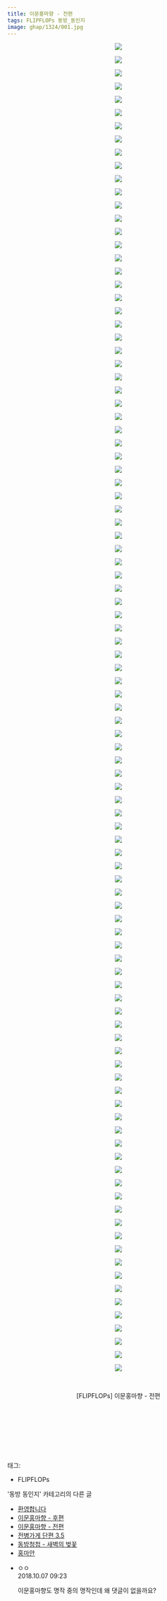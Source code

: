 ```yaml
---
title: 이문홍마향 - 전편
tags: FLIPFLOPs 동방_동인지
image: ghap/1324/001.jpg
---
```

<div class="article">
<p style="text-align: center; clear: none; float: none;"><img src="{{ site.nasurl }}/ghap/1324/001.jpg"/></p>
<p style="text-align: center; clear: none; float: none;"><img src="{{ site.nasurl }}/ghap/1324/002.jpg"/></p>
<p style="text-align: center; clear: none; float: none;"><img src="{{ site.nasurl }}/ghap/1324/003.jpg"/></p>
<p style="text-align: center; clear: none; float: none;"><img src="{{ site.nasurl }}/ghap/1324/004.jpg"/></p>
<p style="text-align: center; clear: none; float: none;"><img src="{{ site.nasurl }}/ghap/1324/005.jpg"/></p>
<p style="text-align: center; clear: none; float: none;"><img src="{{ site.nasurl }}/ghap/1324/006.jpg"/></p>
<p style="text-align: center; clear: none; float: none;"><img src="{{ site.nasurl }}/ghap/1324/007.jpg"/></p>
<p style="text-align: center; clear: none; float: none;"><img src="{{ site.nasurl }}/ghap/1324/008.jpg"/></p>
<p style="text-align: center; clear: none; float: none;"><img src="{{ site.nasurl }}/ghap/1324/009.jpg"/></p>
<p style="text-align: center; clear: none; float: none;"><img src="{{ site.nasurl }}/ghap/1324/010.jpg"/></p>
<p style="text-align: center; clear: none; float: none;"><img src="{{ site.nasurl }}/ghap/1324/011.jpg"/></p>
<p style="text-align: center; clear: none; float: none;"><img src="{{ site.nasurl }}/ghap/1324/012.jpg"/></p>
<p style="text-align: center; clear: none; float: none;"><img src="{{ site.nasurl }}/ghap/1324/013.jpg"/></p>
<p style="text-align: center; clear: none; float: none;"><img src="{{ site.nasurl }}/ghap/1324/014.jpg"/></p>
<p style="text-align: center; clear: none; float: none;"><img src="{{ site.nasurl }}/ghap/1324/015.jpg"/></p>
<p style="text-align: center; clear: none; float: none;"><img src="{{ site.nasurl }}/ghap/1324/016.jpg"/></p>
<p style="text-align: center; clear: none; float: none;"><img src="{{ site.nasurl }}/ghap/1324/017.jpg"/></p>
<p style="text-align: center; clear: none; float: none;"><img src="{{ site.nasurl }}/ghap/1324/018.jpg"/></p>
<p style="text-align: center; clear: none; float: none;"><img src="{{ site.nasurl }}/ghap/1324/019.jpg"/></p>
<p style="text-align: center; clear: none; float: none;"><img src="{{ site.nasurl }}/ghap/1324/020.jpg"/></p>
<p style="text-align: center; clear: none; float: none;"><img src="{{ site.nasurl }}/ghap/1324/021.jpg"/></p>
<p style="text-align: center; clear: none; float: none;"><img src="{{ site.nasurl }}/ghap/1324/022.jpg"/></p>
<p style="text-align: center; clear: none; float: none;"><img src="{{ site.nasurl }}/ghap/1324/023.jpg"/></p>
<p style="text-align: center; clear: none; float: none;"><img src="{{ site.nasurl }}/ghap/1324/024.jpg"/></p>
<p style="text-align: center; clear: none; float: none;"><img src="{{ site.nasurl }}/ghap/1324/025.jpg"/></p>
<p style="text-align: center; clear: none; float: none;"><img src="{{ site.nasurl }}/ghap/1324/026.jpg"/></p>
<p style="text-align: center; clear: none; float: none;"><img src="{{ site.nasurl }}/ghap/1324/027.jpg"/></p>
<p style="text-align: center; clear: none; float: none;"><img src="{{ site.nasurl }}/ghap/1324/028.jpg"/></p>
<p style="text-align: center; clear: none; float: none;"><img src="{{ site.nasurl }}/ghap/1324/029.jpg"/></p>
<p style="text-align: center; clear: none; float: none;"><img src="{{ site.nasurl }}/ghap/1324/030.jpg"/></p>
<p style="text-align: center; clear: none; float: none;"><img src="{{ site.nasurl }}/ghap/1324/031.jpg"/></p>
<p style="text-align: center; clear: none; float: none;"><img src="{{ site.nasurl }}/ghap/1324/032.jpg"/></p>
<p style="text-align: center; clear: none; float: none;"><img src="{{ site.nasurl }}/ghap/1324/033.jpg"/></p>
<p style="text-align: center; clear: none; float: none;"><img src="{{ site.nasurl }}/ghap/1324/034.jpg"/></p>
<p style="text-align: center; clear: none; float: none;"><img src="{{ site.nasurl }}/ghap/1324/035.jpg"/></p>
<p style="text-align: center; clear: none; float: none;"><img src="{{ site.nasurl }}/ghap/1324/036.jpg"/></p>
<p style="text-align: center; clear: none; float: none;"><img src="{{ site.nasurl }}/ghap/1324/037.jpg"/></p>
<p style="text-align: center; clear: none; float: none;"><img src="{{ site.nasurl }}/ghap/1324/038.jpg"/></p>
<p style="text-align: center; clear: none; float: none;"><img src="{{ site.nasurl }}/ghap/1324/039.jpg"/></p>
<p style="text-align: center; clear: none; float: none;"><img src="{{ site.nasurl }}/ghap/1324/040.jpg"/></p>
<p style="text-align: center; clear: none; float: none;"><img src="{{ site.nasurl }}/ghap/1324/041.jpg"/></p>
<p style="text-align: center; clear: none; float: none;"><img src="{{ site.nasurl }}/ghap/1324/042.jpg"/></p>
<p style="text-align: center; clear: none; float: none;"><img src="{{ site.nasurl }}/ghap/1324/043.jpg"/></p>
<p style="text-align: center; clear: none; float: none;"><img src="{{ site.nasurl }}/ghap/1324/044.jpg"/></p>
<p style="text-align: center; clear: none; float: none;"><img src="{{ site.nasurl }}/ghap/1324/045.jpg"/></p>
<p style="text-align: center; clear: none; float: none;"><img src="{{ site.nasurl }}/ghap/1324/046.jpg"/></p>
<p style="text-align: center; clear: none; float: none;"><img src="{{ site.nasurl }}/ghap/1324/047.jpg"/></p>
<p style="text-align: center; clear: none; float: none;"><img src="{{ site.nasurl }}/ghap/1324/048.jpg"/></p>
<p style="text-align: center; clear: none; float: none;"><img src="{{ site.nasurl }}/ghap/1324/049.jpg"/></p>
<p style="text-align: center; clear: none; float: none;"><img src="{{ site.nasurl }}/ghap/1324/050.jpg"/></p>
<p style="text-align: center; clear: none; float: none;"><img src="{{ site.nasurl }}/ghap/1324/051.jpg"/></p>
<p style="text-align: center; clear: none; float: none;"><img src="{{ site.nasurl }}/ghap/1324/052.jpg"/></p>
<p style="text-align: center; clear: none; float: none;"><img src="{{ site.nasurl }}/ghap/1324/053.jpg"/></p>
<p style="text-align: center; clear: none; float: none;"><img src="{{ site.nasurl }}/ghap/1324/054.jpg"/></p>
<p style="text-align: center; clear: none; float: none;"><img src="{{ site.nasurl }}/ghap/1324/055.jpg"/></p>
<p style="text-align: center; clear: none; float: none;"><img src="{{ site.nasurl }}/ghap/1324/056.jpg"/></p>
<p style="text-align: center; clear: none; float: none;"><img src="{{ site.nasurl }}/ghap/1324/057.jpg"/></p>
<p style="text-align: center; clear: none; float: none;"><img src="{{ site.nasurl }}/ghap/1324/058.jpg"/></p>
<p style="text-align: center; clear: none; float: none;"><img src="{{ site.nasurl }}/ghap/1324/059.jpg"/></p>
<p style="text-align: center; clear: none; float: none;"><img src="{{ site.nasurl }}/ghap/1324/060.jpg"/></p>
<p style="text-align: center; clear: none; float: none;"><img src="{{ site.nasurl }}/ghap/1324/061.jpg"/></p>
<p style="text-align: center; clear: none; float: none;"><img src="{{ site.nasurl }}/ghap/1324/062.jpg"/></p>
<p style="text-align: center; clear: none; float: none;"><img src="{{ site.nasurl }}/ghap/1324/063.jpg"/></p>
<p style="text-align: center; clear: none; float: none;"><img src="{{ site.nasurl }}/ghap/1324/064.jpg"/></p>
<p style="text-align: center; clear: none; float: none;"><img src="{{ site.nasurl }}/ghap/1324/065.jpg"/></p>
<p style="text-align: center; clear: none; float: none;"><img src="{{ site.nasurl }}/ghap/1324/066.jpg"/></p>
<p style="text-align: center; clear: none; float: none;"><img src="{{ site.nasurl }}/ghap/1324/067.jpg"/></p>
<p style="text-align: center; clear: none; float: none;"><img src="{{ site.nasurl }}/ghap/1324/068.jpg"/></p>
<p style="text-align: center; clear: none; float: none;"><img src="{{ site.nasurl }}/ghap/1324/069.jpg"/></p>
<p style="text-align: center; clear: none; float: none;"><img src="{{ site.nasurl }}/ghap/1324/070.jpg"/></p>
<p style="text-align: center; clear: none; float: none;"><img src="{{ site.nasurl }}/ghap/1324/071.jpg"/></p>
<p style="text-align: center; clear: none; float: none;"><img src="{{ site.nasurl }}/ghap/1324/072.jpg"/></p>
<p style="text-align: center; clear: none; float: none;"><img src="{{ site.nasurl }}/ghap/1324/073.jpg"/></p>
<p style="text-align: center; clear: none; float: none;"><img src="{{ site.nasurl }}/ghap/1324/074.jpg"/></p>
<p style="text-align: center; clear: none; float: none;"><img src="{{ site.nasurl }}/ghap/1324/075.jpg"/></p>
<p style="text-align: center; clear: none; float: none;"><img src="{{ site.nasurl }}/ghap/1324/076.jpg"/></p>
<p style="text-align: center; clear: none; float: none;"><img src="{{ site.nasurl }}/ghap/1324/077.jpg"/></p>
<p style="text-align: center; clear: none; float: none;"><img src="{{ site.nasurl }}/ghap/1324/078.jpg"/></p>
<p style="text-align: center; clear: none; float: none;"><img src="{{ site.nasurl }}/ghap/1324/079.jpg"/></p>
<p style="text-align: center; clear: none; float: none;"><img src="{{ site.nasurl }}/ghap/1324/080.jpg"/></p>
<p style="text-align: center; clear: none; float: none;"><img src="{{ site.nasurl }}/ghap/1324/081.jpg"/></p>
<p style="text-align: center; clear: none; float: none;"><img src="{{ site.nasurl }}/ghap/1324/082.jpg"/></p>
<p style="text-align: center; clear: none; float: none;"><img src="{{ site.nasurl }}/ghap/1324/083.jpg"/></p>
<p style="text-align: center; clear: none; float: none;"><img src="{{ site.nasurl }}/ghap/1324/084.jpg"/></p>
<p style="text-align: center; clear: none; float: none;"><img src="{{ site.nasurl }}/ghap/1324/085.jpg"/></p>
<p style="text-align: center; clear: none; float: none;"><img src="{{ site.nasurl }}/ghap/1324/086.jpg"/></p>
<p style="text-align: center; clear: none; float: none;"><img src="{{ site.nasurl }}/ghap/1324/087.jpg"/></p>
<p style="text-align: center; clear: none; float: none;"><img src="{{ site.nasurl }}/ghap/1324/088.jpg"/></p>
<p style="text-align: center; clear: none; float: none;"><img src="{{ site.nasurl }}/ghap/1324/089.jpg"/></p>
<p style="text-align: center; clear: none; float: none;"><img src="{{ site.nasurl }}/ghap/1324/090.jpg"/></p>
<p style="text-align: center; clear: none; float: none;"><img src="{{ site.nasurl }}/ghap/1324/091.jpg"/></p>
<p style="text-align: center; clear: none; float: none;"><img src="{{ site.nasurl }}/ghap/1324/092.jpg"/></p>
<p style="text-align: center; clear: none; float: none;"><img src="{{ site.nasurl }}/ghap/1324/093.jpg"/></p>
<p style="text-align: center; clear: none; float: none;"><img src="{{ site.nasurl }}/ghap/1324/094.jpg"/></p>
<p style="text-align: center; clear: none; float: none;"><img src="{{ site.nasurl }}/ghap/1324/095.jpg"/></p>
<p style="text-align: center; clear: none; float: none;"><img src="{{ site.nasurl }}/ghap/1324/096.jpg"/></p>
<p style="text-align: center; clear: none; float: none;"><img src="{{ site.nasurl }}/ghap/1324/097.jpg"/></p>
<p style="text-align: center; clear: none; float: none;"><img src="{{ site.nasurl }}/ghap/1324/098.jpg"/></p>
<p style="text-align: center; clear: none; float: none;"><img src="{{ site.nasurl }}/ghap/1324/099.jpg"/></p>
<p style="text-align: center; clear: none; float: none;"><img src="{{ site.nasurl }}/ghap/1324/100.jpg"/></p>
<p style="text-align: center; clear: none; float: none;"><img src="{{ site.nasurl }}/ghap/1324/101.jpg"/></p>
<p style="text-align: center; clear: none; float: none;"><br/></p>
<p style="text-align: center; clear: none; float: none;">[FLIPFLOPs] 이문홍마향 - 전편</p>
<p style="text-align: center; clear: none; float: none;"><br/></p>
<p style="text-align: center; clear: none; float: none;"><br/></p>
<p style="text-align: center; clear: none; float: none;"><br/></p>
<p><br/></p>
</div><div class="tagTrail">
<p>태그: </p>
<ul>
<li>FLIPFLOPs</li>
</ul>
</div><div class="another">
<p>'동방 동인지' 카테고리의 다른 글</p>
<ul>
<li><a href="/2016-08-03-ghap_1326">환영합니다</a></li>
<li><a href="/2016-08-03-ghap_1325">이문홍마향 - 후편</a></li>
<li><a href="/2016-08-03-ghap_1324">이문홍마향 - 전편</a></li>
<li><a href="/2016-08-03-ghap_1322">전병가게 단편 3.5</a></li>
<li><a href="/2016-08-03-ghap_1321">동방청첩 - 새벽의 벚꽃</a></li>
<li><a href="/2016-08-03-ghap_1320">홍마안</a></li>
</ul>
</div><div class="cb_module cb_fluid">
<div class="cb_wrt cb_profile">
<div class="comment">
<ul>
<li class="cb_thumb_off" id="comment15347338">
<div class="cb_comment_area">
<div class="cb_info_area">
<div class="cb_section">
<span class="cb_nick_name">ㅇㅇ</span>
</div>
<div class="cb_section">
<span class="cb_date">2018.10.07 09:23 </span>
</div>
</div>
<div class="cb_dsc_comment">
<p class="cb_dsc">
											이문홍마향도 명작 중의 명작인데 왜 댓글이 없을까요?
										</p>
</div>
</div></li>
</ul>
</div>
</div><!-- commentList close -->
</div>